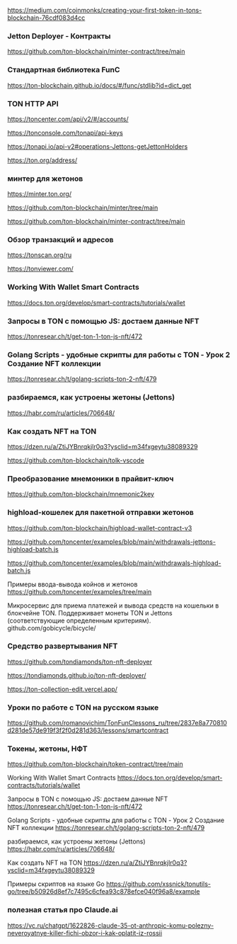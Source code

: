 https://medium.com/coinmonks/creating-your-first-token-in-tons-blockchain-76cdf083d4cc

### Jetton Deployer - Контракты
https://github.com/ton-blockchain/minter-contract/tree/main

### Стандартная библиотека FunC
https://ton-blockchain.github.io/docs/#/func/stdlib?id=dict_get

### TON HTTP API
https://toncenter.com/api/v2/#/accounts/

https://tonconsole.com/tonapi/api-keys

https://tonapi.io/api-v2#operations-Jettons-getJettonHolders

https://ton.org/address/

### минтер для жетонов
https://minter.ton.org/

https://github.com/ton-blockchain/minter/tree/main

https://github.com/ton-blockchain/minter-contract/tree/main

### Обзор транзакций и адресов
https://tonscan.org/ru

https://tonviewer.com/

### Working With Wallet Smart Contracts
https://docs.ton.org/develop/smart-contracts/tutorials/wallet

### Запросы в TON с помощью JS: достаем данные NFT
https://tonresear.ch/t/get-ton-1-ton-js-nft/472

### Golang Scripts - удобные скрипты для работы с TON - Урок 2 Создание NFT коллекции
https://tonresear.ch/t/golang-scripts-ton-2-nft/479

### разбираемся, как устроены жетоны (Jettons)
https://habr.com/ru/articles/706648/

### Как создать NFT на TON

https://dzen.ru/a/ZtiJYBnrqkjlr0q3?ysclid=m34fxgeytu38089329

https://github.com/ton-blockchain/tolk-vscode

### Преобразование мнемоники в прайвит-ключ
https://github.com/ton-blockchain/mnemonic2key

### highload-кошелек для пакетной отправки жетонов
https://github.com/ton-blockchain/highload-wallet-contract-v3

https://github.com/toncenter/examples/blob/main/withdrawals-jettons-highload-batch.js

https://github.com/toncenter/examples/blob/main/withdrawals-highload-batch.js

Примеры ввода-вывода койнов и жетонов
https://github.com/toncenter/examples/tree/main

Микросервис для приема платежей и вывода средств на кошельки в блокчейне TON.
Поддерживает монеты TON и Jettons (соответствующие определенным критериям).
github.com/gobicycle/bicycle/

### Средство развертывания NFT
https://github.com/tondiamonds/ton-nft-deployer

https://tondiamonds.github.io/ton-nft-deployer/

https://ton-collection-edit.vercel.app/

### Уроки по работе с TON на русском языке
https://github.com/romanovichim/TonFunClessons_ru/tree/2837e8a770810d281de57de919f3f2f0d281d363/lessons/smartcontract

### Токены, жетоны, НФТ
https://github.com/ton-blockchain/token-contract/tree/main

Working With Wallet Smart Contracts
https://docs.ton.org/develop/smart-contracts/tutorials/wallet

Запросы в TON с помощью JS: достаем данные NFT
https://tonresear.ch/t/get-ton-1-ton-js-nft/472

Golang Scripts - удобные скрипты для работы с TON - Урок 2 Создание NFT коллекции
https://tonresear.ch/t/golang-scripts-ton-2-nft/479

разбираемся, как устроены жетоны (Jettons)
https://habr.com/ru/articles/706648/

Как создать NFT на TON
https://dzen.ru/a/ZtiJYBnrqkjlr0q3?ysclid=m34fxgeytu38089329

Примеры скриптов на языке Go
https://github.com/xssnick/tonutils-go/tree/b50926d8ef7c7495c6cfea93c878efce040f96a8/example

### полезная статья про Claude.ai
https://vc.ru/chatgpt/1622826-claude-35-ot-anthropic-komu-polezny-neveroyatnye-killer-fichi-obzor-i-kak-oplatit-iz-rossii
